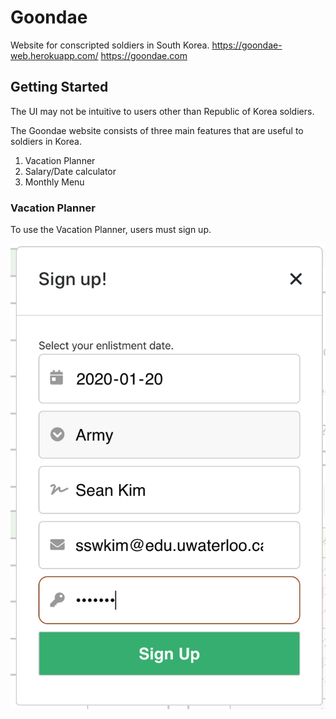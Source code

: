 # Goondae
Website for conscripted soldiers in South Korea. 
https://goondae-web.herokuapp.com/ 
https://goondae.com

## Getting Started

The UI may not be intuitive to users other than Republic of Korea soldiers.

The Goondae website consists of three main features that are useful to soldiers in Korea.
1. Vacation Planner
2. Salary/Date calculator
3. Monthly Menu

### Vacation Planner

To use the Vacation Planner, users must sign up.

![Signup screenshot](/goondae-readme/signup.png)


